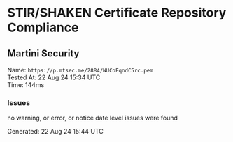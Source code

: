 # STIR/SHAKEN Certificate Repository Compliance

## Martini Security

Name: `https://p.mtsec.me/2884/NUCoFqndC5rc.pem`\
Tested At: 22 Aug 24 15:34 UTC\
Time: 144ms

### Issues

no warning, or error, or notice date level issues were found

Generated: 22 Aug 24 15:44 UTC